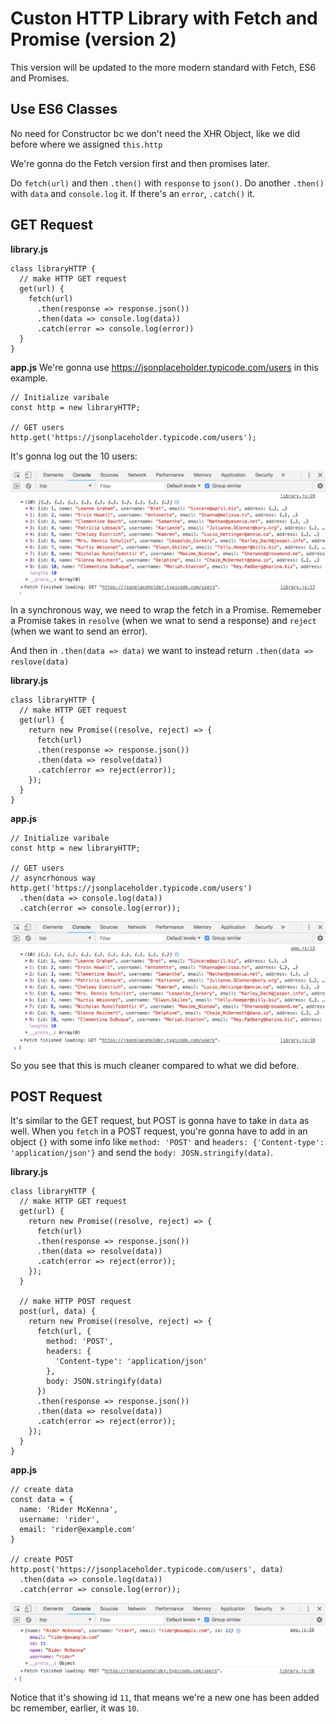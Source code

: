 # Custon HTTP Library with Fetch and Promise (version 2)

This version will be updated to the more modern standard with Fetch, ES6 and Promises.

## Use ES6 Classes
No need for Constructor bc we don't need the XHR Object, like we did before where we assigned ```this.http```

We're gonna do the Fetch version first and then promises later.

Do ```fetch(url)``` and then ```.then()``` with ```response``` to ```json()```. Do another ```.then()``` with ```data``` and ```console.log``` it. If there's an ```error```, ```.catch()``` it.

## GET Request

**library.js**
```
class libraryHTTP {
  // make HTTP GET request
  get(url) {
    fetch(url)
      .then(response => response.json())
      .then(data => console.log(data))
      .catch(error => console.log(error))
  }
}
```

**app.js**
We're gonna use https://jsonplaceholder.typicode.com/users in this example.

```
// Initialize varibale
const http = new libraryHTTP;

// GET users
http.get('https://jsonplaceholder.typicode.com/users');
```

It's gonna log out the 10 users:

<kbd>![alt text](img/users.png "screenshot")</kbd>

In a synchronous way, we need to wrap the fetch in a Promise. Rememeber a Promise takes in ```resolve``` (when we wnat to send a response) and ```reject``` (when we want to send an error). 

And then in ```.then(data => data)``` we want to instead return ```.then(data => reslove(data)```

**library.js**
```
class libraryHTTP {
  // make HTTP GET request
  get(url) {
    return new Promise((resolve, reject) => {
      fetch(url)
      .then(response => response.json())
      .then(data => resolve(data))
      .catch(error => reject(error));
    });
  }
}
```

**app.js**
```
// Initialize varibale
const http = new libraryHTTP;

// GET users
// asyncrhonous way
http.get('https://jsonplaceholder.typicode.com/users')
  .then(data => console.log(data))
  .catch(error => console.log(error));
```

<kbd>![alt text](img/usersprom.png "screenshot")</kbd>

So you see that this is much cleaner compared to what we did before.

## POST Request

It's similar to the GET request, but POST is gonna have to take in ```data``` as well. When you ```fetch``` in a POST request, you're gonna have to add in an object ```{}``` with some info like ```method: 'POST'``` and ```headers: {'Content-type': 'application/json'}``` and send the ```body: JOSN.stringify(data)```.

**library.js**
```
class libraryHTTP {
  // make HTTP GET request
  get(url) {
    return new Promise((resolve, reject) => {
      fetch(url)
      .then(response => response.json())
      .then(data => resolve(data))
      .catch(error => reject(error));
    });
  }

  // make HTTP POST request
  post(url, data) {
    return new Promise((resolve, reject) => {
      fetch(url, {
        method: 'POST',
        headers: {
          'Content-type': 'application/json'
        },
        body: JSON.stringify(data)
      })
      .then(response => response.json())
      .then(data => resolve(data))
      .catch(error => reject(error));
    });
  }
}
```

**app.js**
```
// create data
const data = {
  name: 'Rider McKenna',
  username: 'rider',
  email: 'rider@example.com'
}

// create POST
http.post('https://jsonplaceholder.typicode.com/users', data)
  .then(data => console.log(data))
  .catch(error => console.log(error));
```

<kbd>![alt text](img/post.png "screenshot")</kbd>

Notice that it's showing id ```11```, that means we're a new one has been added bc remember, earlier, it was ```10```.